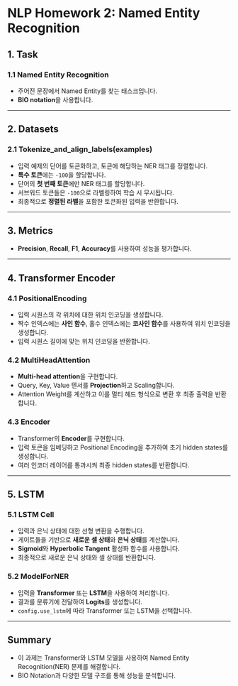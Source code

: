 # NLP Homework 2: Named Entity Recognition

## 1. Task
### 1.1 Named Entity Recognition
- 주어진 문장에서 Named Entity를 찾는 태스크입니다.
- **BIO notation**을 사용합니다.

---

## 2. Datasets
### 2.1 Tokenize_and_align_labels(examples)
- 입력 예제의 단어를 토큰화하고, 토큰에 해당하는 NER 태그를 정렬합니다.
- **특수 토큰**에는 `-100`을 할당합니다.
- 단어의 **첫 번째 토큰**에만 NER 태그를 할당합니다.
- 서브워드 토큰들은 `-100`으로 라벨링하여 학습 시 무시됩니다.
- 최종적으로 **정렬된 라벨**을 포함한 토큰화된 입력을 반환합니다.

---

## 3. Metrics
- **Precision**, **Recall**, **F1**, **Accuracy**를 사용하여 성능을 평가합니다.

---

## 4. Transformer Encoder
### 4.1 PositionalEncoding
- 입력 시퀀스의 각 위치에 대한 위치 인코딩을 생성합니다.
- 짝수 인덱스에는 **사인 함수**, 홀수 인덱스에는 **코사인 함수**를 사용하여 위치 인코딩을 생성합니다.
- 입력 시퀀스 길이에 맞는 위치 인코딩을 반환합니다.

### 4.2 MultiHeadAttention
- **Multi-head attention**을 구현합니다.
- Query, Key, Value 텐서를 **Projection**하고 Scaling합니다.
- Attention Weight를 계산하고 이를 멀티 헤드 형식으로 변환 후 최종 출력을 반환합니다.

### 4.3 Encoder
- Transformer의 **Encoder**를 구현합니다.
- 입력 토큰을 임베딩하고 Positional Encoding을 추가하여 초기 hidden states를 생성합니다.
- 여러 인코더 레이어를 통과시켜 최종 hidden states를 반환합니다.

---

## 5. LSTM
### 5.1 LSTM Cell
- 입력과 은닉 상태에 대한 선형 변환을 수행합니다.
- 게이트들을 기반으로 **새로운 셀 상태**와 **은닉 상태**를 계산합니다.
- **Sigmoid**와 **Hyperbolic Tangent** 활성화 함수를 사용합니다.
- 최종적으로 새로운 은닉 상태와 셀 상태를 반환합니다.

### 5.2 ModelForNER
- 입력을 **Transformer** 또는 **LSTM**을 사용하여 처리합니다.
- 결과를 분류기에 전달하여 **Logits**를 생성합니다.
- `config.use_lstm`에 따라 Transformer 또는 LSTM을 선택합니다.

---

## Summary
- 이 과제는 Transformer와 LSTM 모델을 사용하여 Named Entity Recognition(NER) 문제를 해결합니다.
- BIO Notation과 다양한 모델 구조를 통해 성능을 분석합니다.

